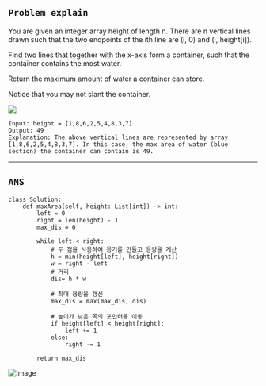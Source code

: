 ## `Problem explain`

You are given an integer array height of length n. There are n vertical lines drawn such that the two endpoints of the ith line are (i, 0) and (i, height[i]).

Find two lines that together with the x-axis form a container, such that the container contains the most water.

Return the maximum amount of water a container can store.

Notice that you may not slant the container.

![](https://s3-lc-upload.s3.amazonaws.com/uploads/2018/07/17/question_11.jpg)
```
Input: height = [1,8,6,2,5,4,8,3,7]
Output: 49
Explanation: The above vertical lines are represented by array [1,8,6,2,5,4,8,3,7]. In this case, the max area of water (blue section) the container can contain is 49.
```
---
## `ANS`

```python3
class Solution:
    def maxArea(self, height: List[int]) -> int:
        left = 0
        right = len(height) - 1
        max_dis = 0

        while left < right:
            # 두 점을 사용하여 용기를 만들고 용량을 계산
            h = min(height[left], height[right])
            w = right - left
            # 거리 
            dis= h * w

            # 최대 용량을 갱신
            max_dis = max(max_dis, dis)

            # 높이가 낮은 쪽의 포인터를 이동
            if height[left] < height[right]:
                left += 1
            else:
                right -= 1

        return max_dis

```
![image](https://user-images.githubusercontent.com/86946575/237063254-48a4aeec-83db-427b-b2a3-c66d73070d6c.png)
